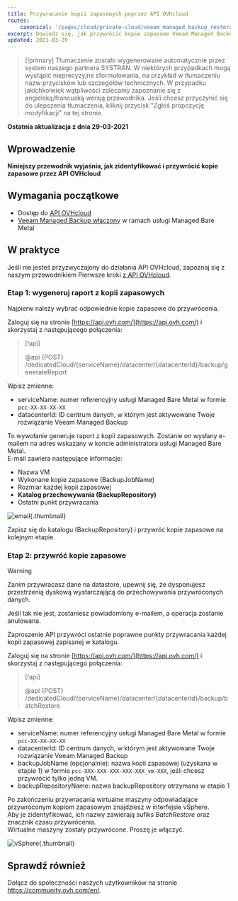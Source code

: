 ```yaml
---
title: Przywracanie kopii zapasowych poprzez API OVHcloud
routes:
    canonical: '/pages/cloud/private-cloud/veeam_managed_backup_restoration'
excerpt: Dowiedz się, jak przywrócić kopie zapasowe Veeam Managed Backup za pośrednictwem API OVHcloud
updated: 2021-03-29
---
```


> [!primary]
> Tłumaczenie zostało wygenerowane automatycznie przez system naszego partnera SYSTRAN. W niektórych przypadkach mogą wystąpić nieprecyzyjne sformułowania, na przykład w tłumaczeniu nazw przycisków lub szczegółów technicznych. W przypadku jakichkolwiek wątpliwości zalecamy zapoznanie się z angielską/francuską wersją przewodnika. Jeśli chcesz przyczynić się do ulepszenia tłumaczenia, kliknij przycisk "Zgłóś propozycję modyfikacji" na tej stronie.
> 

**Ostatnia aktualizacja z dnia 29-03-2021**

## Wprowadzenie

**Niniejszy przewodnik wyjaśnia, jak zidentyfikować i przywrócić kopie zapasowe przez API OVHcloud**

## Wymagania początkowe

- Dostęp do [API OVHcloud](https://api.ovh.com/)
- [Veeam Managed Backup włączony](/pages/cloud/managed-bare-metal/veeam_backup_as_a_service) w ramach usługi Managed Bare Metal

## W praktyce

Jeśli nie jesteś przyzwyczajony do działania API OVHcloud, zapoznaj się z naszym przewodnikiem Pierwsze kroki [z API OVHcloud](/pages/account/api/first-steps).

### Etap 1: wygeneruj raport z kopii zapasowych

Najpierw należy wybrać odpowiednie kopie zapasowe do przywrócenia.

Zaloguj się na stronie [https://api.ovh.com/](https://api.ovh.com/) i skorzystaj z następującego połączenia:

> [!api]
>
> @api {POST} /dedicatedCloud/{serviceName}/datacenter/{datacenterId}/backup/generateReport

Wpisz zmienne:

- serviceName: numer referencyjny usługi Managed Bare Metal w formie `pcc-XX-XX-XX-XX`
- datacenterId: ID centrum danych, w którym jest aktywowane Twoje rozwiązanie Veeam Managed Backup

To wywołanie generuje raport z kopii zapasowych. Zostanie on wysłany e-mailem na adres wskazany w koncie administratora usługi Managed Bare Metal.
<br>E-mail zawiera następujące informacje:

- Nazwa VM
- Wykonane kopie zapasowe (BackupJobName)
- Rozmiar każdej kopii zapasowej
- **Katalog przechowywania (BackupRepository)**
- Ostatni punkt przywracania

![email](images/backup-report-email2.png){.thumbnail}

Zapisz się do katalogu (BackupRepository) i przywróć kopie zapasowe na kolejnym etapie.

### Etap 2: przywróć kopie zapasowe

> [!warning]
>
> Zanim przywracasz dane na datastore, upewnij się, że dysponujesz przestrzenią dyskową wystarczającą do przechowywania przywróconych danych.
>
> Jeśli tak nie jest, zostaniesz powiadomiony e-mailem, a operacja zostanie anulowana.

Zaproszenie API przywróci ostatnie poprawne punkty przywracania każdej kopii zapasowej zapisanej w katalogu.

Zaloguj się na stronie [https://api.ovh.com/](https://api.ovh.com/) i skorzystaj z następującego połączenia:

> [!api]
>
> @api {POST} /dedicatedCloud/{serviceName}/datacenter/{datacenterId}/backup/batchRestore
>

Wpisz zmienne:

- serviceName: numer referencyjny usługi Managed Bare Metal w formie `pcc-XX-XX-XX-XX`
- datacenterId: ID centrum danych, w którym jest aktywowane Twoje rozwiązanie Veeam Managed Backup
- backupJobName (opcjonalnie): nazwa kopii zapasowej (uzyskana w etapie 1) w formie `pcc-XXX-XXX-XXX-XXX-XXX_vm-XXX`, jeśli chcesz przywrócić tylko jedną VM.
- backupRepositoryName: nazwa backupRepository otrzymana w etapie 1

Po zakończeniu przywracania wirtualne maszyny odpowiadające przywróconym kopiom zapasowym znajdziesz w interfejsie vSphere.
<br>Aby je zidentyfikować, ich nazwy zawierają sufiks *BatchRestore* oraz znacznik czasu przywrócenia.
<br>Wirtualne maszyny zostały przywrócone. Proszę je włączyć.

![vSphere](images/vcenter2.png){.thumbnail}

## Sprawdź również

Dołącz do społeczności naszych użytkowników na stronie <https://community.ovh.com/en/>.
